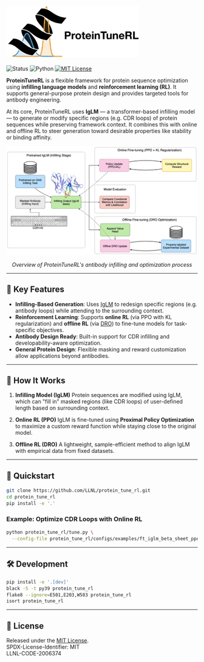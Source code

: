 <div align="left">
  <h2>
    <picture>
    <source media="(prefers-color-scheme: dark)" srcset="images/proteintunerl-logo-name-dark.png" width="350">
    <source media="(prefers-color-scheme: light)" srcset="images/proteintunerl-logo-name-light.png" width="350">
    <img alt="protlib-designer" src="images/proteintunerl-logo-name-light.png" width="350">
    </picture>
  </h2>
</div>

![Status](https://img.shields.io/badge/Status-Active-green.svg)
![Python](https://img.shields.io/badge/Python-3.9-blue.svg)
[![MIT License](https://img.shields.io/badge/License-MIT-blue.svg)](LICENSE)

**ProteinTuneRL** is a flexible framework for protein sequence optimization using **infilling language models** and **reinforcement learning (RL)**. It supports general-purpose protein design and provides targeted tools for antibody engineering.

At its core, ProteinTuneRL uses **IgLM** — a transformer-based infilling model — to generate or modify specific regions (e.g. CDR loops) of protein sequences while preserving framework context. It combines this with online and offline RL to steer generation toward desirable properties like stability or binding affinity.

<div align="center">
  <img src="images/antibody_infilling_diagram.png" alt="Overview of ProteinTuneRL's antibody infilling and optimization process" width="700">
  <p><em>Overview of ProteinTuneRL's antibody infilling and optimization process</em></p>
</div>

---

## 🔬 Key Features

* **Infilling-Based Generation**: Uses [IgLM](https://www.cell.com/cell-systems/fulltext/S2405-4712(23)00271-5?_returnURL=https%3A%2F%2Flinkinghub.elsevier.com%2Fretrieve%2Fpii%2FS2405471223002715%3Fshowall%3Dtrue) to redesign specific regions (e.g. antibody loops) while attending to the surrounding context.
* **Reinforcement Learning**: Supports **online RL** (via PPO with KL regularization) and **offline RL** (via [DRO](https://arxiv.org/abs/2405.19107)) to fine-tune models for task-specific objectives.
* **Antibody Design Ready**: Built-in support for CDR infilling and developability-aware optimization.
* **General Protein Design**: Flexible masking and reward customization allow applications beyond antibodies.

---

## 🧠 How It Works

1. **Infilling Model (IgLM)**
   Protein sequences are modified using IgLM, which can "fill in" masked regions (like CDR loops) of user-defined length based on surrounding context.

2. **Online RL (PPO)**
   IgLM is fine-tuned using **Proximal Policy Optimization** to maximize a custom reward function while staying close to the original model.

3. **Offline RL (DRO)**
   A lightweight, sample-efficient method to align IgLM with empirical data from fixed datasets.

---

## 🚀 Quickstart

```bash
git clone https://github.com/LLNL/protein_tune_rl.git
cd protein_tune_rl
pip install -e '.'
```

### Example: Optimize CDR Loops with Online RL

```bash
python protein_tune_rl/tune.py \
  --config-file protein_tune_rl/configs/examples/ft_iglm_beta_sheet_ppo.json
```

---

## 🛠 Development

```bash
pip install -e '.[dev]'
black -S -t py39 protein_tune_rl
flake8 --ignore=E501,E203,W503 protein_tune_rl
isort protein_tune_rl
```

---

## 📄 License

Released under the [MIT License](LICENSE). <br>
SPDX-License-Identifier: MIT <br>
LLNL-CODE-2006374
